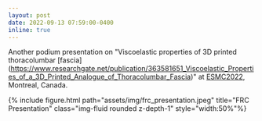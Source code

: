 ```yaml
---
layout: post
date: 2022-09-13 07:59:00-0400
inline: true
---
```



Another podium presentation on "Viscoelastic properties of 3D printed thoracolumbar [fascia] (https://www.researchgate.net/publication/363581651_Viscoelastic_Properties_of_a_3D_Printed_Analogue_of_Thoracolumbar_Fascia)" at [ESMC2022](https://www.esmc2022.org/), Montreal, Canada.

{% include figure.html path="assets/img/frc_presentation.jpeg" title="FRC Presentation" class="img-fluid rounded z-depth-1" style="width:50%"%}
